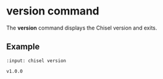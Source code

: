 # version command

The **version** command displays the Chisel version and exits.


## Example

```{terminal}
:input: chisel version

v1.0.0
```
